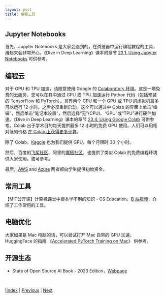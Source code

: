 ```yaml
---
layout: post
title: 编程工具
---
```


## Jupyter Notebooks
首先，Jupyter Notebooks 是大家会遇到的，在浏览器中运行编程教程的工具，用起来会非常开心。《Dive in Deep Learning》课本的章节 [23.1. Using Jupyter Notebooks](https://d2l.ai/chapter_appendix-tools-for-deep-learning/jupyter.html) 可供参考。

## 编程云

对于 GPU 和 TPU 加速，请随意使用 Google 的 [Colaboratory 环境](https://colab.research.google.com/)。这是一项免费的云服务，您可以在其中通过 GPU 或 TPU 加速运行 Python 代码（包括预装的 TensorFlow 和 PyTorch）。具有两个 CPU 和一个 GPU 或 TPU 的虚拟机最多可以运行 12 小时，之后必须重新启动。这个可以通过中 Colab 的界面上单击“编辑”，然后单击“笔记本设置”，然后选择“无”(CPU)、“GPU”或“TPU”进行硬件加速。《Dive in Deep Learning》课本的章节 [23.4. Using Google Colab](https://d2l.ai/chapter_appendix-tools-for-deep-learning/colab.html) 可供参考。Colab 出于学术目的每天提供最多 12 小时的免费 G​​PU 使用。人们可以用相对低的价格 [在 Colab 上获得更多计算](https://medium.com/@yufengg/how-to-upgrade-colab-with-more-compute-64d53a9b05dc)。

除了 Colab，[Kaggle](https://www.kaggle.com/general/108481) 也为我们提供 GPU。每个月限时 30 个小时。

然后，百度的[飞桨社区](https://aistudio.baidu.com/index)、阿里的[魔搭社区](https://modelscope.cn/home)，也提供了类似 Colab 的免费编程环境供大家使用。或可参考。

最后，[AWS](https://aws.amazon.com/education/awseducate/) and [Azure](https://azure.microsoft.com/en-us/free/students/) 两者都向学生提供初始资金。

## 常用工具

【MIT公开课】计算机课堂中根本学不到的知识 - CS Education，[B 站视频](https://www.bilibili.com/video/BV1XN4y187zp)，介绍了工作常用的工具。

## 电脑优化

大家如果是 Mac 电脑的话，可以尝试打开 Mac 自带的 GPU 加速。HuggingFace 的指南 《[Accelerated PyTorch Training on Mac](https://huggingface.co/docs/accelerate/usage_guides/mps)》 供参考。

## 开源生态

- State of Open Source AI Book - 2023 Edition，[Webpage](https://book.premai.io/state-of-open-source-ai/)

<br/>

|[Index](./) | [Previous](29-web) | [Next](50-project)
